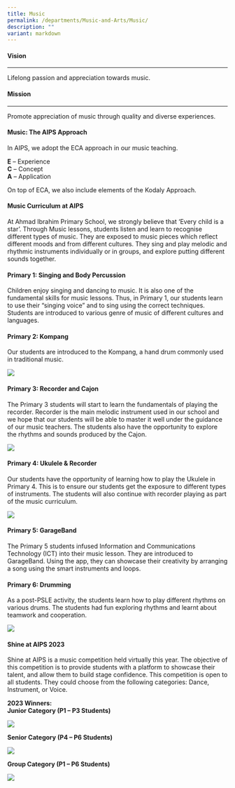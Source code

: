 ```yaml
---
title: Music
permalink: /departments/Music-and-Arts/Music/
description: ""
variant: markdown
---
```

#### Vision
----
Lifelong passion and appreciation towards music.

#### Mission
----
Promote appreciation of music through quality and diverse experiences.



#### Music: The AIPS Approach
In AIPS, we adopt the ECA approach in our music teaching.

**E** – Experience <br>
**C** – Concept <br>
**A** – Application <br>

On top of ECA, we also include elements of the Kodaly Approach.



#### Music Curriculum at AIPS
At Ahmad Ibrahim Primary School, we strongly believe that ‘Every child is a star’. Through Music lessons, students listen and learn to recognise different types of music. They are exposed to music pieces which reflect different moods and from different cultures. They sing and play melodic and rhythmic instruments individually or in groups, and explore putting different sounds together.


#### Primary 1: Singing and Body Percussion

Children enjoy singing and dancing to music. It is also one of the fundamental skills for music lessons. Thus, in Primary 1, our students learn to use their “singing voice” and to sing using the correct techniques. Students are introduced to various genre of music of different cultures and languages.


#### Primary 2: Kompang
	
Our students are introduced to the Kompang, a hand drum commonly used in traditional music.

![](/images/Kompang.jpg)

#### Primary 3: Recorder and Cajon
The Primary 3 students will start to learn the fundamentals of playing the recorder. Recorder is the main melodic instrument used in our school and we hope that our students will be able to master it well under the guidance of our music teachers. The students also have the opportunity to explore the rhythms and sounds produced by the Cajon.

![](/images/2023%20p3%20cajun.JPG)

#### Primary 4: Ukulele &amp; Recorder

Our students have the opportunity of learning how to play the Ukulele in Primary 4. This is to ensure our students get the exposure to different types of instruments. The students will also continue with recorder playing as part of the music curriculum.
	
![](/images/2023%20p4%20ukelele.JPG)

#### Primary 5: GarageBand
	
The Primary 5 students infused Information and Communications Technology (ICT) into their music lesson. They are introduced to GarageBand. Using the app, they can showcase their creativity by arranging a song using the smart instruments and loops.
	
#### Primary 6: Drumming

As a post-PSLE activity, the students learn how to play different rhythms on various drums. The students had fun exploring rhythms and learnt about teamwork and cooperation. 

![](/images/2023%20p6%20percussion.JPG)
	
#### Shine at AIPS 2023
	
Shine at AIPS is a music competition held virtually this year. The objective of this competition is to provide students with a platform to showcase their talent, and allow them to build stage confidence. This competition is open to all students. They could choose from the following categories: Dance, Instrument, or Voice.

**2023 Winners:**<br>
**Junior Category (P1 – P3 Students)**<br>

![](/images/junior%20category.jpg)

**Senior Category (P4 – P6 Students)**

![](/images/senior%20category.jpg)

**Group Category (P1 – P6 Students)**

![](/images/group%20category.jpg)
